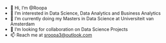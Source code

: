 - 👋 Hi, I’m @Roopa
- 👀 I’m interested in Data Science, Data Analytics and Business Analytics
- 🌱 I’m currently doing my Masters in Data Science at Universiteit van Amsterdam
- 💞️ I’m looking for collaboration on Data Science Projects
- 📫 Reach me at sroopa3@outlook.com

<!---
RoopaS/RoopaS is a ✨ special ✨ repository because its `README.md` (this file) appears on your GitHub profile.
You can click the Preview link to take a look at your changes.
--->
